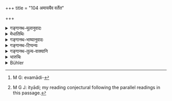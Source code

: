 +++
title = "104 अमाययैव वर्तेत"

+++

<details><summary>गङ्गानथ-मूलानुवादः</summary>

He shall always behave without guile, and never with guile; well protected himself, he shall fathom the guiles employed by his enemies.—(104)
</details>

<details><summary>मेधातिथिः</summary>

**माया** छद्म, तेन न वर्तेत । अविश्वसनीयस् तथा स्यात् । न च परप्रकृतीर् अज्ञातरूपा उपजपेत् । **अरिणा प्रयुक्तां** च **मायां** यथावद् **बुध्येत** । बुद्ध्या ज्ञात्वोपजापं कुर्यात् । 

- तत्र कृत्यपक्षश् चतुर्विधः । क्रुद्धलुब्धभीतावमानितैः । 

- तत्र येन कृतं शिल्पं किंचिद् उपकारो वा दर्शितः, तौ विप्रलभ्येते प्रसादेन नियोज्येते अवमन्येते वा । तदर्थो ऽपि तत्समानः शिल्पोपकारी क्रुध्यति, "नास्यास्मदीयं शिल्पम् उपकारो वोपयुज्यते," तादृशा उपजापसहा भवन्ति । तथा वाल्लभ्येनोपगृहीतः, पश्चान् मानाधिकाराभ्यां भ्रष्टः, प्रवासितबन्धुतद्वल्लभः प्रसभम् अभिपूज्य स्वीकृतः, सकुल्यैर् अन्तर्हितः, सर्वस्वम् आहारितस् तत्समानकर्मविद्यो ऽन्यः पूज्यते सो ऽवधीर्यते इत्य् एवमादिः[^१३७] क्रुद्धः । 


[^१३७]:
     M G: evamādi-

- केनचित् कृतं पैशुन्यं तत्समानदोषेभ्यो दण्डितम् अन्तर्भ्रमदण्दपाताः सर्वाधिकारस्थाः सहसोपचितार्था इत्यादिर्[^१३८] लुब्धवर्गः । 


[^१३८]:
     M G J: ityādi; my reading conjectural following the parallel readings in this passage.

- परिक्षीणः कदर्यो व्यसनी बहुऋण इत्यादिर् भीतवर्गः । 

- आत्मसंभावितः शत्रुपूजाम् अर्थितः नीचैर् उपहतः तीक्ष्णः साहसिको भोगेनासंतुष्ट इत्येवमादिर् अवमानितवर्गः । 

- एतत् परस्योपजपेत् आत्मनश् च रक्षेत् ॥ ७.१०४ ॥
</details>

<details><summary>गङ्गानथ-भाष्यानुवादः</summary>

‘*Māyā*’, ‘*guile*’, is Treachery; with that he shall never behave; as by doing so, he would not be trustworthy. Nor shall he try to alienate the subjects of other kings, until their inclinations have been ascertained. But ‘*the guiles employed by his enemies he shall fathom*’ and understand in their true character; and having found out the guiles, he should proceed to win over the enemy’s men.

The *modus operandi* of this is fourfold—as through (*a*) the angry, (*b*) he covetous, (*c*). the frightened and (*d*) the ill-treated.

(*a*) When a man has done some artistic work, or some one has done something beneficial to the king,—such persona are either (1) cheated, or (2) presented with reward, or (3) ill-treated, and at this other artists and helpers also become angry—at the thought that—‘this king does not appreciate our art or help’. Such persons an fit for being approached for alienation. Similarly when a person, hitherto honoured and treated with affection, comes to fall off from honour and office, his friends and relations banished, himself imprisoned along with his family, his entire property confiscated,—and another person with similar qualifications becomes honoured in his place,—then the former and others like him constitute the ‘*angry*’.

(*b*) When a wicked act has been done by some person, and he has been punished, other persons, who have committed the same offence are in constant dread of that same punishment; similarly persons in high office, who may have failed in their duty, and others in like position constitute the ‘*frightened*’ set.

(*c*) The poverty-stricken, the miserly, the profligate, the man immersed in debt and so forth constitute the ‘*covetous*’ set.

(*d*) When the Self-respecting person, seeking honour at the bunds of the King’s enemy, is ‘on the contrary) struck by him, he, being of a fiery temper and brave, becomes highly incensed at such treatment;—such persons constitute the ‘*ill-treated*’ set.

The King shall attempt the alienation of all such persons from the other King; and at the same time he shall take care regarding similar people on his own side.—(104)
</details>

<details><summary>गङ्गानथ-टिप्पन्यः</summary>

Buhler remarks that “Medhātithi reads *atandritaḥ*,” but there is
nothing in *Bhāṣya* to indicate this.

This verse is quoted in *Vīramitrodaya* (Rājanīti, p. 134), which
explains ‘*amāyayā*’ as ‘without guile’, ‘*varteta*,’ as ‘should behave
*i*.*e*., towards his counsellors and others’;—and in *Parāśaramādhava*
(Ācāra, p. 413).
</details>

<details><summary>गङ्गानथ-तुल्य-वाक्यानि</summary>

*Yama* (Vīramitrodaya-Rājanīti, p. 134).—‘The king shall be equally
impartial to all beings, knowing what is right and what is wrong.’
</details>

<details><summary>भारुचिः</summary>

क्रुद्धलुब्धभीतमानिनाम् अन्यराजप्रकृतीनाम् उपजापं पूर्वं न कुर्यात् । आत्मीय्[अविषये परविषये च प्रवृत्त]धर्मस्य धार्मिकत्वात् सर्वं प्रत्य् अनुरागः सुलभः । तत्र विप्रलब्धस् तुल्यकारिणः शिल्पे चोपकारे च विमानितो वल्लभावरुद्धः प्रवासितबन्धुः म्[इथ्याचारवारि]तः सकुल्यैर् अन्तर्हितः सर्वस्वम् आहारित इत्य् एवमादिः क्रुद्धवर्गः । पापकर्मा तुल्यदोषदण्दोद्विग्नो ऽनन्तरभूमिर् दण्डोपनतः सर्वाधिकरणस्थः सहसोपचितार्थ इत्य् एवमादिर् भ्नास्य छिद्रं ईतवर्गः । [परिक्षीनः] कदर्यो व्यसनीत्य् एवमादिर् लुब्धवर्गः । आत्मसंभावितः शत्रुपूजामर्षितो नीचैर् उपहतस् तीक्ष्णः साहसिको भोगेनासन्तुष्ट इत्य् एवमादिर् मानिवर्गः । एतान् परस्यात्मनश् च बुद्ध्वा संरक्षेद् उपजपेच् च ॥ ७.१०४ ॥
</details>

<details><summary>Bühler</summary>

104	Let him ever act without guile, and on no account treacherously; carefully guarding himself, let him always fathom the treachery which his foes employ.
</details>
